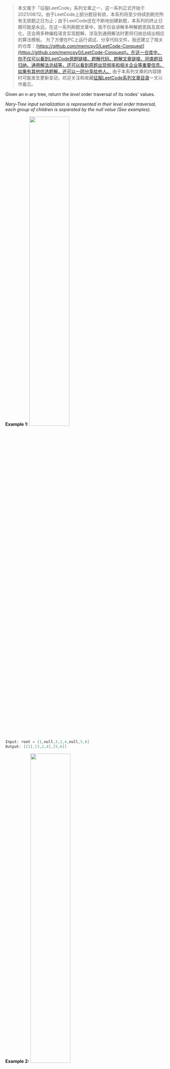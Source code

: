 > 本文属于「征服LeetCode」系列文章之一，这一系列正式开始于2021/08/12。由于LeetCode上部分题目有锁，本系列将至少持续到刷完所有无锁题之日为止；由于LeetCode还在不断地创建新题，本系列的终止日期可能是永远。在这一系列刷题文章中，我不仅会讲解多种解题思路及其优化，还会用多种编程语言实现题解，涉及到通用解法时更将归纳总结出相应的算法模板。
> <b></b>
> 为了方便在PC上运行调试、分享代码文件，我还建立了相关的仓库：[https://github.com/memcpy0/LeetCode-Conquest](https://github.com/memcpy0/LeetCode-Conquest)。在这一仓库中，你不仅可以看到LeetCode原题链接、题解代码、题解文章链接、同类题目归纳、通用解法总结等，还可以看到原题出现频率和相关企业等重要信息。如果有其他优选题解，还可以一同分享给他人。
> <b></b>
> 由于本系列文章的内容随时可能发生更新变动，欢迎关注和收藏[征服LeetCode系列文章目录](https://memcpy0.blog.csdn.net/article/details/119656559)一文以作备忘。

Given an n-ary tree, return the *level* order traversal of its nodes' values.

*Nary-Tree input serialization is represented in their level order traversal, each group of children is separated by the null value (See examples).*

**Example 1:**
<img src="https://img-blog.csdnimg.cn/20200803124207127.png?x-oss-process=image/watermark,type_ZmFuZ3poZW5naGVpdGk,shadow_10,text_aHR0cHM6Ly9ibG9nLmNzZG4ubmV0L215UmVhbGl6YXRpb24=,size_16,color_FFFFFF,t_70" width="50%">
```cpp
Input: root = [1,null,3,2,4,null,5,6]
Output: [[1],[3,2,4],[5,6]]
```
**Example 2:**
<img src="https://img-blog.csdnimg.cn/20200803124214315.png?x-oss-process=image/watermark,type_ZmFuZ3poZW5naGVpdGk,shadow_10,text_aHR0cHM6Ly9ibG9nLmNzZG4ubmV0L215UmVhbGl6YXRpb24=,size_16,color_FFFFFF,t_70" width="50%">
```cpp
Input: root = [1,null,2,3,4,5,null,null,6,7,null,8,null,9,10,null,null,11,null,12,null,13,null,null,14]
Output: [[1],[2,3,4,5],[6,7,8,9,10],[11,12,13],[14]]
```
**Constraints:**
- The height of the n-ary tree is less than or equal `to 1000`
- The total number of nodes is between `[0, 10^4]`
 
### 解法1 

方法一：广度优先搜索
思路与算法

对于「层序遍历」的题目，我们一般使用广度优先搜索。在广度优先搜索的每一轮中，我们会遍历同一层的所有节点。

具体地，我们首先把根节点 root\textit{root}root 放入队列中，随后在广度优先搜索的每一轮中，我们首先记录下当前队列中包含的节点个数（记为 cnt\textit{cnt}cnt），即表示上一层的节点个数。在这之后，我们从队列中依次取出节点，直到取出了上一层的全部 cnt\textit{cnt}cnt 个节点为止。当取出节点 cur\textit{cur}cur 时，我们将 cur\textit{cur}cur 的值放入一个临时列表，再将 cur\textit{cur}cur 的所有子节点全部放入队列中。

当这一轮遍历完成后，临时列表中就存放了当前层所有节点的值。这样一来，当整个广度优先搜索完成后，我们就可以得到层序遍历的结果。

细节

需要特殊判断树为空的情况。

作者：力扣官方题解
链接：https://leetcode.cn/problems/n-ary-tree-level-order-traversal/solutions/1400623/n-cha-shu-de-ceng-xu-bian-li-by-leetcode-lxdr/
来源：力扣（LeetCode）
著作权归作者所有。商业转载请联系作者获得授权，非商业转载请注明出处。
```cpp
class Solution:
    def levelOrder(self, root: 'Node') -> List[List[int]]:
        if not root:
            return []

        ans = list()
        q = deque([root])

        while q:
            cnt = len(q)
            level = list()
            for _ in range(cnt):
                cur = q.popleft()
                level.append(cur.val)
                for child in cur.children:
                    q.append(child)
            ans.append(level)

        return ans

作者：力扣官方题解
链接：https://leetcode.cn/problems/n-ary-tree-level-order-traversal/solutions/1400623/n-cha-shu-de-ceng-xu-bian-li-by-leetcode-lxdr/
来源：力扣（LeetCode）
著作权归作者所有。商业转载请联系作者获得授权，非商业转载请注明出处。

func levelOrder(root *Node) (ans [][]int) {
    if root == nil {
        return
    }
    q := []*Node{root}
    for q != nil {
        level := []int{}
        tmp := q
        q = nil
        for _, node := range tmp {
            level = append(level, node.Val)
            q = append(q, node.Children...)
        }
        ans = append(ans, level)
    }
    return
}

作者：力扣官方题解
链接：https://leetcode.cn/problems/n-ary-tree-level-order-traversal/solutions/1400623/n-cha-shu-de-ceng-xu-bian-li-by-leetcode-lxdr/
来源：力扣（LeetCode）
著作权归作者所有。商业转载请联系作者获得授权，非商业转载请注明出处。

class Solution {
public:
    vector<vector<int>> levelOrder(Node* root) {
        if (!root) {
            return {};
        }

        vector<vector<int>> ans;
        queue<Node*> q;
        q.push(root);

        while (!q.empty()) {
            int cnt = q.size();
            vector<int> level;
            for (int i = 0; i < cnt; ++i) {
                Node* cur = q.front();
                q.pop();
                level.push_back(cur->val);
                for (Node* child: cur->children) {
                    q.push(child);
                }
            }
            ans.push_back(move(level));
        }

        return ans;
    }
};

class Solution {
    public List<List<Integer>> levelOrder(Node root) {
        if (root == null) {
            return new ArrayList<List<Integer>>();
        }

        List<List<Integer>> ans = new ArrayList<List<Integer>>();
        Queue<Node> queue = new ArrayDeque<Node>();
        queue.offer(root);

        while (!queue.isEmpty()) {
            int cnt = queue.size();
            List<Integer> level = new ArrayList<Integer>();
            for (int i = 0; i < cnt; ++i) {
                Node cur = queue.poll();
                level.add(cur.val);
                for (Node child : cur.children) {
                    queue.offer(child);
                }
            }
            ans.add(level);
        }

        return ans;
    }
}
```
思路1：N叉树层次遍历，并存储每层的结点值为一个 `vector` ，相当于按层打印。这是很基础的内容，按层次进行宽度遍历即可。

代码：
```cpp class Solution {
public:
    vector<vector<int>> levelOrder(Node* root) {
        vector<vector<int>> ans;
        if (!root) return ans;
        queue<Node*> q;
        q.push(root);
        while (!q.empty()) {
            int size = q.size();  //保存每层结点数目
            ans.emplace_back(vector<int>());
            for (int i = 0; i < size; ++i) {
                Node *t = q.front(); q.pop();
                ans.back().push_back(t->val);
                for (const auto p : t->children) q.push(p);
            }
        }   
        return ans;
    }
};
```
---
思路2：如果使用简单的宽度优先遍历，需要进行一些改进：用两个 `Node*` 变量 `last, nLast` 来表示**正在遍历的当前行的最右结点**、**下一行的最右结点**：
- 每层进行从左到右的宽度优先遍历，如果发现**遍历到的结点等于** `last` 并且**队列非空**，说明该换下个 `vector` 或者说该换行了。
- **换行**的做法是：令 `last = nLast` ，继续下一行的遍历过程；直到所有结点值都打印完。
- `nLast` 则一直跟踪BFS队列中的**最新加入的结点**，因为，**最新加入队列的结点一定是目前已经发现的下一行的最右结点**。

代码：
```cpp
class Solution {
public:
    vector<vector<int>> levelOrder(Node* root) {
        vector<vector<int>> ans;
        if (!root) return ans;
        ans.emplace_back(vector<int>());
        Node *last = root, *nlast = nullptr;

        queue<Node*> q;
        q.push(root);
        while (!q.empty()) {
            Node *t = q.front(); q.pop();
            ans.back().push_back(t->val);
            for (const auto p : t->children) {
                q.push(p);
                nlast = p; //一直跟踪最新加入队列的结点
            }
            if (t == last && !q.empty()) {
                ans.emplace_back(vector<int>());
                last = nlast;
            }
        }   
        return ans;
    }
};
```
甚至于我们可以不用 `nLast` 这个变量，只需要在遍历到的结点等于 `last` 的时候，令 `last = q.back()` —— 更新 `last` 为最新加入队列的结点指针即可。代码如下：
```cpp
class Solution {
public:
    vector<vector<int>> levelOrder(Node* root) {
        vector<vector<int>> ans;
        if (!root) return ans;
        vector<int> v;
        Node *last = root;

        queue<Node*> q;
        q.push(root);
        while (!q.empty()) {
            Node *t = q.front(); q.pop();
            v.push_back(t->val);

            for (const auto p : t->children) q.push(p);
            if (t == last) {
                if (!q.empty()) last = q.back();
                ans.emplace_back(v);
                v.clear();
            }
        }   
        return ans;
    }
};
```

---
思路3：DFS，从第 `0` 层向下深度遍历，每次如果 `depth >= ans.size()` ，就要添加一个 `vector` 进入 `ans` 。

代码：
```cpp
class Solution {
public:
    vector<vector<int>> ans;
    void DFS(const Node *root, int depth) {
        if (!root) return;
        if (ans.size() <= depth) ans.emplace_back(vector<int>());
        ans[depth].push_back(root->val);
        for (const Node *p : root->children)
            DFS(p, depth + 1);
    }

    vector<vector<int>> levelOrder(Node* root) {    
        if (!root) return ans;
        DFS(root, 0);
        return ans;
    }
};
```
